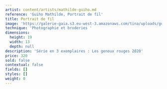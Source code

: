 ```yaml
---
artist: content/artists/mathilde-guiho.md
reference: 'Guiho Mathilde, Portrait de fil'
title: Portrait de fil
image: 'https://galerie-gaia.s3.eu-west-3.amazonaws.com/tina/uploads/guiho-mathilde/galerie-gaia-mathilde-guiho-portrait-de-fil-19x13.jpg'
technique: 'Photographie et broderies '
dimensions:
  height: 19
  width: 13
  depth: null
description: 'Série en 3 exemplaires : Les genoux rouges 2020'
price: 320
sold: false
contextual: false
fields: []
styles: []
weight: 0
---
```


